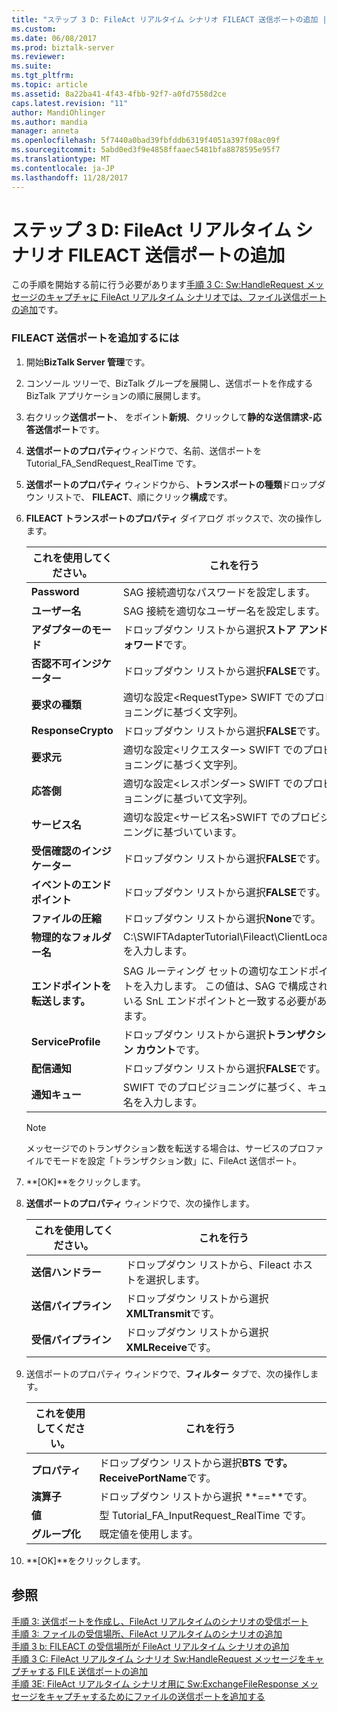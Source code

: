 ```yaml
---
title: "ステップ 3 D: FileAct リアルタイム シナリオ FILEACT 送信ポートの追加 |Microsoft ドキュメント"
ms.custom: 
ms.date: 06/08/2017
ms.prod: biztalk-server
ms.reviewer: 
ms.suite: 
ms.tgt_pltfrm: 
ms.topic: article
ms.assetid: 8a22ba41-4f43-4fbb-92f7-a0fd7558d2ce
caps.latest.revision: "11"
author: MandiOhlinger
ms.author: mandia
manager: anneta
ms.openlocfilehash: 5f7440a0bad39fbfddb6319f4051a397f08ac09f
ms.sourcegitcommit: 5abd0ed3f9e4858ffaaec5481bfa8878595e95f7
ms.translationtype: MT
ms.contentlocale: ja-JP
ms.lasthandoff: 11/28/2017
---
```

# <a name="step-3d-add-a-fileact-send-port-for-the-fileact-real-time-scenario"></a>ステップ 3 D: FileAct リアルタイム シナリオ FILEACT 送信ポートの追加
この手順を開始する前に行う必要があります[手順 3 C: Sw:HandleRequest メッセージのキャプチャに FileAct リアルタイム シナリオでは、ファイル送信ポートの追加](../../adapters-and-accelerators/fileact-interact/step-3c-add-file-send-port-to-get-sw-handlerequest-message-for-fileact.md)です。  
  
### <a name="to-add-a-fileact-send-port"></a>FILEACT 送信ポートを追加するには  
  
1.  開始**BizTalk Server 管理**です。  
  
2.  コンソール ツリーで、BizTalk グループを展開し、送信ポートを作成する BizTalk アプリケーションの順に展開します。  
  
3.  右クリック**送信ポート**、 をポイント**新規**、クリックして**静的な送信請求-応答送信ポート**です。  
  
4.  **送信ポートのプロパティ**ウィンドウで、名前、送信ポートを Tutorial_FA_SendRequest_RealTime です。  
  
5.  **送信ポートのプロパティ** ウィンドウから、**トランスポートの種類**ドロップダウン リストで、 **FILEACT**、順にクリック**構成**です。  
  
6.  **FILEACT トランスポートのプロパティ** ダイアログ ボックスで、次の操作します。  
  
    |**これを使用してください。**|**これを行う**|  
    |------------------|--------------------|  
    |**Password**|SAG 接続適切なパスワードを設定します。|  
    |**ユーザー名**|SAG 接続を適切なユーザー名を設定します。|  
    |**アダプターのモード**|ドロップダウン リストから選択**ストア アンド フォワード**です。|  
    |**否認不可インジケーター**|ドロップダウン リストから選択**FALSE**です。|  
    |**要求の種類**|適切な設定\<RequestType\> SWIFT でのプロビジョニングに基づく文字列。|  
    |**ResponseCrypto**|ドロップダウン リストから選択**FALSE**です。|  
    |**要求元**|適切な設定\<リクエスター\> SWIFT でのプロビジョニングに基づく文字列。|  
    |**応答側**|適切な設定\<レスポンダー\> SWIFT でのプロビジョニングに基づいて文字列。|  
    |**サービス名**|適切な設定\<サービス名\>SWIFT でのプロビジョニングに基づいています。|  
    |**受信確認のインジケーター**|ドロップダウン リストから選択**FALSE**です。|  
    |**イベントのエンドポイント**|ドロップダウン リストから選択**FALSE**です。|  
    |**ファイルの圧縮**|ドロップダウン リストから選択**None**です。|  
    |**物理的なフォルダー名**|C:\SWIFTAdapterTutorial\Fileact\ClientLocation を入力します。|  
    |**エンドポイントを転送します。**|SAG ルーティング セットの適切なエンドポイントを入力します。 この値は、SAG で構成されている SnL エンドポイントと一致する必要があります。|  
    |**ServiceProfile**|ドロップダウン リストから選択**トランザクション カウント**です。|  
    |**配信通知**|ドロップダウン リストから選択**FALSE**です。|  
    |**通知キュー**|SWIFT でのプロビジョニングに基づく、キュー名を入力します。|  
  
    > [!NOTE]
    >  メッセージでのトランザクション数を転送する場合は、サービスのプロファイルでモードを設定「トランザクション数」に、FileAct 送信ポート。  
  
7.  **[OK]**をクリックします。  
  
8.  **送信ポートのプロパティ** ウィンドウで、次の操作します。  
  
    |**これを使用してください。**|**これを行う**|  
    |------------------|--------------------|  
    |**送信ハンドラー**|ドロップダウン リストから、Fileact ホストを選択します。|  
    |**送信パイプライン**|ドロップダウン リストから選択**XMLTransmit**です。|  
    |**受信パイプライン**|ドロップダウン リストから選択**XMLReceive**です。|  
  
9. 送信ポートのプロパティ ウィンドウで、**フィルター**  タブで、次の操作します。  
  
    |**これを使用してください。**|**これを行う**|  
    |------------------|--------------------|  
    |**プロパティ**|ドロップダウン リストから選択**BTS です。ReceivePortName**です。|  
    |**演算子**|ドロップダウン リストから選択 **==**です。|  
    |**値**|型 Tutorial_FA_InputRequest_RealTime です。|  
    |**グループ化**|既定値を使用します。|  
  
10. **[OK]**をクリックします。  
  
## <a name="see-also"></a>参照  
 [手順 3: 送信ポートを作成し、FileAct リアルタイムのシナリオの受信ポート](../../adapters-and-accelerators/fileact-interact/step-3-create-the-send-ports-and-receive-ports-for-fileact-real-time-scenario.md)   
 [手順 3: ファイルの受信場所、FileAct リアルタイムのシナリオの追加](../../adapters-and-accelerators/fileact-interact/step-3a-add-a-file-receive-location-for-the-fileact-real-time-scenario.md)   
 [手順 3 b: FILEACT の受信場所が FileAct リアルタイム シナリオの追加](../../adapters-and-accelerators/fileact-interact/step-3b-add-a-fileact-receive-location-for-the-fileact-real-time-scenario.md)   
 [手順 3 C: FileAct リアルタイム シナリオ Sw:HandleRequest メッセージをキャプチャする FILE 送信ポートの追加](../../adapters-and-accelerators/fileact-interact/step-3c-add-file-send-port-to-get-sw-handlerequest-message-for-fileact.md)   
 [手順 3E: FileAct リアルタイム シナリオ用に Sw:ExchangeFileResponse メッセージをキャプチャするためにファイルの送信ポートを追加する](../../adapters-and-accelerators/fileact-interact/step-3e-add-file-send-port-to-get-sw-exchangefileresponse-message-for-fileact.md)